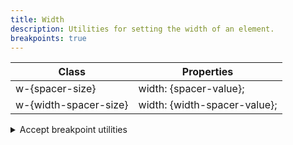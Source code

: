 ```yaml
---
title: Width
description: Utilities for setting the width of an element.
breakpoints: true
---
```

<div>
	<table-helper property="spacers" title="Spacing & Spacing-dynamic" class="mb-lg"></table-helper>
	<table-helper property="width-spacer" title="Width spacers" class="mb-lg"></table-helper>
    <div class="max-h-288 overflow-y-auto mb-32">
		<table class="vv-table">
			<thead class="sticky z-sticky top-0 bg-surface-1">
				<tr>
					<th>
						Class
					</th>
					<th>
						Properties
					</th>
				</tr>
			</thead>
			<tbody class="align-baseline">
				<tr>
					<td translate="no" class="font-mono text-accent whitespace-wrap">
						w-{spacer-size}
					</td>
					<td translate="no" class="font-mono text-info whitespace-wrap">
						width: {spacer-value};
					</td>
				</tr>
				<tr>
					<td translate="no" class="font-mono text-accent whitespace-wrap">
						w-{width-spacer-size}
					</td>
					<td translate="no" class="font-mono text-info whitespace-wrap">
						width: {width-spacer-value};
					</td>
				</tr>
			</tbody>
		</table>
	</div>
	<details id="accordion-item-1" class="vv-accordion vv-accordion--bordered vv-accordion--marker-right bg-surface mb-lg">
		<summary class="vv-accordion__summary flex items-center" aria-controls="#accordion-item-1" aria-expanded="false">
			<iconify-icon icon="akar-icons:info" class="mr-sm"></iconify-icon>
			Accept breakpoint utilities
		</summary>
		<div aria-hidden="true" class="vv-accordion__content">
			<p class="font-light text-word-3">
				You can also use the breakpoint modifier to apply the class at only a specific screen size and above.<br />
				Example: md:w-{spacer-size|width-spacer-size}
			</p>
		</div>
	</details>
</div>